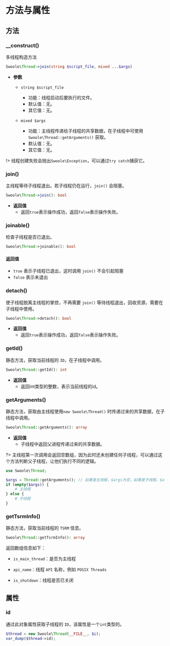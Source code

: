 # 方法与属性

## 方法

### __construct()
多线程构造方法

```php
Swoole\Thread->join(string $script_file, mixed ...$args)
```
* **参数**
    * `string $script_file`
        * 功能：线程启动后要执行的文件。
        * 默认值：无。
        * 其它值：无。

    * `mixed $args`
        * 功能：主线程传递给子线程的共享数据，在子线程中可使用 `Swoole\Thread::getArguments()` 获取。
        * 默认值：无。
        * 其它值：无。

!> 线程创建失败会抛出`Swoole\Exception`，可以通过`try catch`捕获它。

### join()
主线程等待子线程退出。若子线程仍在运行，`join()` 会阻塞。

```php
Swoole\Thread->join(): bool
```
* **返回值**
    * 返回`true`表示操作成功，返回`false`表示操作失败。

### joinable()
检查子线程是否已退出。

```php
Swoole\Thread->joinable(): bool
```

#### 返回值
- `true` 表示子线程已退出，这时调用 `join()` 不会引起阻塞
- `false` 表示未退出

### detach()
使子线程脱离主线程的掌控，不再需要 `join()` 等待线程退出，回收资源，需要在子线程中使用。

```php
Swoole\Thread->detach(): bool
```
* **返回值**
    * 返回`true`表示操作成功，返回`false`表示操作失败。

### getId()
静态方法，获取当前线程的 `ID`，在子线程中调用。

```php
Swoole\Thread::getId(): int
```
* **返回值**
    * 返回int类型的整数，表示当前线程的id。

### getArguments()
静态方法，获取由主线程使用`new Swoole\Thread()` 时传递过来的共享数据，在子线程中调用。

```php
Swoole\Thread::getArguments(): array
```

* **返回值**
    * 子线程中返回父进程传递过来的共享数据。

?> 主线程第一次调用会返回空数组，因为此时还未创建任何子线程，可以通过这个方法判断父子线程，让他们执行不同的逻辑。
```php
use Swoole\Thread;

$args = Thread::getArguments(); // 如果是主线程，$args为空，如果是子线程，$args不为空
if (empty($args)) {
    # 主线程
} else {
    # 子线程
}
```

### getTsrmInfo()
静态方法，获取当前线程的 `TSRM` 信息。

```php
Swoole\Thread::getTsrmInfo(): array
```
返回数组信息如下：

- `is_main_thread`：是否为主线程

- `api_name`：线程 `API` 名称，例如 `POSIX Threads`

- `is_shutdown`：线程是否已关闭

## 属性

### id

通过此对象属性获取子线程的 `ID`，该属性是一个`int`类型的。

```php
$thread = new Swoole\Thread(__FILE__, $i);
var_dump($thread->id);
```
